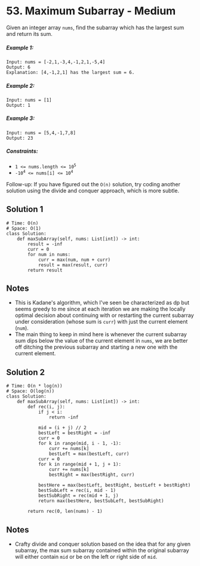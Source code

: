 # 53. Maximum Subarray - Medium

Given an integer array `nums`, find the subarray which has the largest sum and return its sum.

##### Example 1:

```
Input: nums = [-2,1,-3,4,-1,2,1,-5,4]
Output: 6
Explanation: [4,-1,2,1] has the largest sum = 6.
```

##### Example 2:

```
Input: nums = [1]
Output: 1
```

##### Example 3:

```
Input: nums = [5,4,-1,7,8]
Output: 23
```

##### Constraints:

- <code>1 <= nums.length <= 10<sup>5</sup></code>
- <code>-10<sup>4</sup> <= nums[i] <= 10<sup>4</sup></code>

Follow-up: If you have figured out the `O(n)` solution, try coding another solution using the divide and conquer approach, which is more subtle.

## Solution 1

```
# Time: O(n)
# Space: O(1)
class Solution:
    def maxSubArray(self, nums: List[int]) -> int:
        result = -inf
        curr = 0
        for num in nums:
            curr = max(num, num + curr)
            result = max(result, curr)
        return result
```

## Notes
- This is Kadane's algorithm, which I've seen be characterized as dp but seems greedy to me since at each iteration we are making the locally optimal decision about continuing with or restarting the current subarray under consideration (whose sum is `curr`) with just the current element (`num`). 
- The main thing to keep in mind here is whenever the current subarray sum dips below the value of the current element in `nums`, we are better off ditching the previous subarray and starting a new one with the current element.

## Solution 2

```
# Time: O(n * log(n))
# Space: O(log(n))
class Solution:
    def maxSubArray(self, nums: List[int]) -> int:
        def rec(i, j):
            if j < i:
                return -inf
            
            mid = (i + j) // 2
            bestLeft = bestRight = -inf
            curr = 0
            for k in range(mid, i - 1, -1):
                curr += nums[k]
                bestLeft = max(bestLeft, curr)
            curr = 0
            for k in range(mid + 1, j + 1):
                curr += nums[k]
                bestRight = max(bestRight, curr)
            
            bestHere = max(bestLeft, bestRight, bestLeft + bestRight)
            bestSubLeft = rec(i, mid - 1)
            bestSubRight = rec(mid + 1, j)
            return max(bestHere, bestSubLeft, bestSubRight)
        
        return rec(0, len(nums) - 1)
```

## Notes
- Crafty divide and conquer solution based on the idea that for any given subarray, the max sum subarray contained within the original subarray will either contain `mid` or be on the left or right side of `mid`.